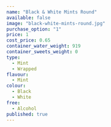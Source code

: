 ```yaml
---
name: "Black & White Mints Round"
available: false
image: "black-white-mints-round.jpg"
purchase_option: "1"
price: 1
cost_price: 0.65
container_water_weight: 919
container_sweets_weight: 0
type: 
  - Mint
  - Wrapped
flavour: 
  - Mint
colour: 
  - Black
  - White
free: 
  - Alcohol
published: true
---
```


